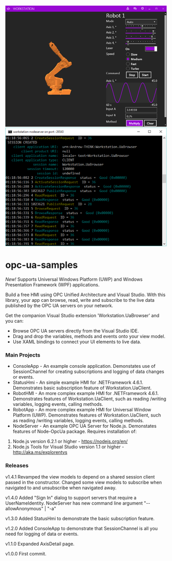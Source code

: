 ![Workstation][1] ![NodeServer][2]

# opc-ua-samples
*New!* Supports Universal Windows Platform (UWP) and Windows Presentation Framework (WPF) applications.

Build a free HMI using OPC Unified Architecture and Visual Studio. With this library, your app can browse, read, write and subscribe to the live data published by the OPC UA servers on your network.

Get the companion Visual Studio extension 'Workstation.UaBrowser' and you can:
- Browse OPC UA servers directly from the Visual Studio IDE.
- Drag and drop the variables, methods and events onto your view model.
- Use XAML bindings to connect your UI elements to live data.


### Main Projects
- ConsoleApp - An example console application. Demonstates use of SessionChannel for creating subscriptions and logging of data changes or events.
- StatusHmi - An simple example HMI for .NETFramework 4.6.1. Demonstrates basic subscription feature of Workstation.UaClient. 
- RobotHMI - An more complex example HMI for .NETFramework 4.6.1. Demonstrates features of Workstation.UaClient, such as reading /writing variables, logging events, calling methods. 
- RobotApp - An more complex example HMI for Universal Window Platform (UWP). Demonstrates features of Workstation.UaClient, such as reading /writing variables, logging events, calling methods. 
- NodeServer - An example OPC UA Server for Node.js. Demonstates features of Node-OpcUa package. Requires installation of:

1. Node.js version 6.2.1 or higher - https://nodejs.org/en/
2. Node.js Tools for Visual Studio version 1.1 or higher - http://aka.ms/explorentvs 

### Releases

v1.4.1 Revamped the view models to depend on a shared session client passed in the constructor. Changed some view models to subscribe when navigated to and unsubscribe when navigated away.

v1.4.0 Added "Sign In" dialog to support servers that require a UserNameIdentity. NodeServer has new command line argument "--allowAnonymous" | "-a" 

v1.3.0 Added StatusHmi to demonstrate the basic subscription feature.

v1.2.0 Added ConsoleApp to demonstrate that SessionChannel is all you need for logging of data or events.

v1.1.0 Expanded AxisDetail page.

v1.0.0 First commit.

[1]: WorkstationRuntime.png
[2]: nodeserver.png
  
